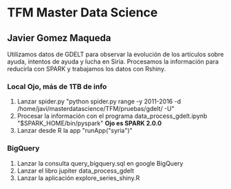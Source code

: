 # TFM Master Data Science
## Javier Gomez Maqueda

Utilizamos datos de GDELT para observar la evolución de los artículos sobre ayuda, intentos de ayuda y lucha en Siria. Procesamos la información para reducirla con SPARK y trabajamos los datos con Rshiny.

### Local **Ojo, más de 1TB de info**
1. Lanzar spider.py "python spider.py range -y 2011-2016 -d /home/javi/masterdatascience/TFM/pruebas/gdelt/ -U"
2. Procesar la información con el programa data_process_gdelt.ipynb "$SPARK_HOME/bin/pyspark" **Ojo es SPARK 2.0.0**
3. Lanzar desde R la app "runApp("syria")"

### BigQuery
1. Lanzar la consulta query_bigquery.sql en google BigQuery 
2. Lanzar el libro jupiter data_process_gdelt
3. Lanzar la aplicación explore_series_shiny.R
